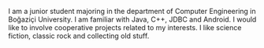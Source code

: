 I am a junior student majoring in the department of Computer Engineering in Boğaziçi University. I am familiar with Java, C++, JDBC and Android. I would like to involve cooperative projects related to my interests. I like science fiction, classic rock and collecting old stuff. 
